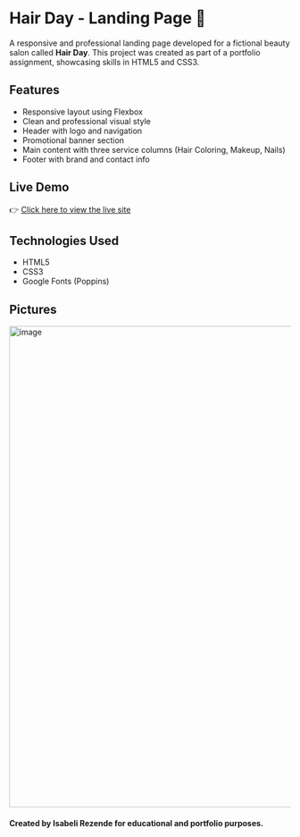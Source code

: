 # Hair Day - Landing Page 💅

A responsive and professional landing page developed for a fictional beauty salon called **Hair Day**. This project was created as part of a portfolio assignment, showcasing skills in HTML5 and CSS3.

## Features

- Responsive layout using Flexbox
- Clean and professional visual style
- Header with logo and navigation
- Promotional banner section
- Main content with three service columns (Hair Coloring, Makeup, Nails)
- Footer with brand and contact info

## Live Demo

👉 [Click here to view the live site](https://isabelirezende.github.io/Site-HairDay-com-HTML-e-CSS/)

## Technologies Used

- HTML5
- CSS3
- Google Fonts (Poppins)

## Pictures
<img width="1901" height="861" alt="image" src="https://github.com/user-attachments/assets/f314f3ef-c5cc-4ae3-b08f-ce2120c786e5" />


#### Created by Isabeli Rezende for educational and portfolio purposes.
